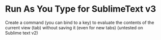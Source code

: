 # Run As You Type for SublimeText v3
Create a command (you can bind to a key) to evaluate the contents of the current view (tab) without saving it (even for new tabs)
(untested on Sublime text v2)